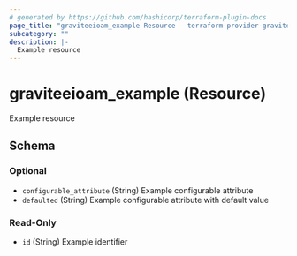 ```yaml
---
# generated by https://github.com/hashicorp/terraform-plugin-docs
page_title: "graviteeioam_example Resource - terraform-provider-graviteeio-am"
subcategory: ""
description: |-
  Example resource
---
```


# graviteeioam_example (Resource)

Example resource



<!-- schema generated by tfplugindocs -->
## Schema

### Optional

- `configurable_attribute` (String) Example configurable attribute
- `defaulted` (String) Example configurable attribute with default value

### Read-Only

- `id` (String) Example identifier
